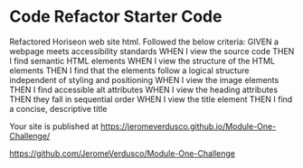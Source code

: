 # Code Refactor Starter Code

Refactored Horiseon web site html.
Followed the below criteria:
GIVEN a webpage meets accessibility standards
WHEN I view the source code
THEN I find semantic HTML elements
WHEN I view the structure of the HTML elements
THEN I find that the elements follow a logical structure independent of styling and positioning
WHEN I view the image elements
THEN I find accessible alt attributes
WHEN I view the heading attributes
THEN they fall in sequential order
WHEN I view the title element
THEN I find a concise, descriptive title

Your site is published at https://jeromeverdusco.github.io/Module-One-Challenge/

https://github.com/JeromeVerdusco/Module-One-Challenge